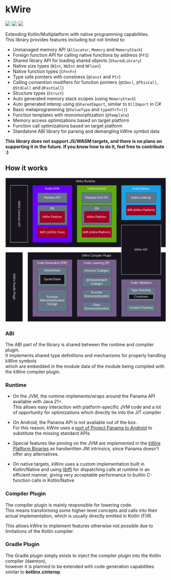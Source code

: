 # kWire

[![](https://git.karmakrafts.dev/kk/kwire/badges/master/pipeline.svg)](https://git.karmakrafts.dev/kk/kwire/-/pipelines)
[![](https://img.shields.io/maven-metadata/v?metadataUrl=https%3A%2F%2Frepo.maven.apache.org%2Fmaven2%2Fdev%2Fkarmakrafts%2Fkwire%2Fkwire-runtime%2Fmaven-metadata.xml
)](https://git.karmakrafts.dev/kk/kwire/-/packages)
[![](https://img.shields.io/maven-metadata/v?metadataUrl=https%3A%2F%2Fcentral.sonatype.com%2Frepository%2Fmaven-snapshots%2Fdev%2Fkarmakrafts%2Fkwire%2Fkwire-runtime%2Fmaven-metadata.xml
)](https://git.karmakrafts.dev/kk/kwire/-/packages)

Extending Kotlin/Multiplatform with native programming capabilities.  
This library provides features including but not limited to:

* Unmanaged memory API (`Allocator`, `Memory` and `MemoryStack`)
* Foreign function API for calling native functions by address (`FFI`)
* Shared library API for loading shared objects (`SharedLibrary`)
* Native size types (`NInt`, `NUInt` and `NFloat`)
* Native function types (`CFn<F>`)
* Type safe pointers with constness (`@Const` and `Ptr`)
* Calling convention modifiers for function pointers (`@CDecl`, `@ThisCall`, `@StdCall` and `@FastCall`)
* Structure types (`Struct`)
* Auto generated memory stack scopes (using `MemoryStack`)
* Auto generated interop using `@SharedImport`, similar to `DllImport` in C#
* Basic metaprogramming (`@ValueType` and `typeOf<T>()`)
* Function templates with monomorphization (`@Template`)
* Memory access optimizations based on target platform
* Function call optimizations based on target platform
* Standalone ABI library for parsing and demangling kWire symbol data

**This library does not support JS/WASM targets, and there is no plans on supporting it in the future.
If you know how to do it, feel free to contribute :)**

## How it works

![Architecture Diagram](/docs/architecture.png)

### ABI

The ABI part of the library is shared between the runtime and compiler plugin.  
It implements shared type definitions and mechanisms for properly handling kWire symbols  
which are embedded in the module data of the module being compiled with the kWire compiler plugin.

### Runtime

* On the JVM, the runtime implements/wraps around the Panama API available with Java 21+.  
  This allows easy interaction with platform-specific JVM code and a lot of opportunity for
  optimizations which directly tie into the JIT compiler

* On Android, the Panama API is not available out of the box.  
  For this reason, kWire uses a [port of Project Panama to Android](https://github.com/vova7878/PanamaPort) to substitute the 
  missing standard APIs

* Special features like pinning on the JVM are implemented in the [kWire Platform Binaries](https://git.karmakrafts.dev/kk/prebuilts/kwire-platform)
  as handwritten JNI intrinsics, since Panama doesn't offer any alternatives.

* On native targets, kWire uses a custom implementation built in Kotlin/Native and using
  [libffi](https://github.com/libffi/libffi) for dispatching calls at runtime in an efficient manner, giving very acceptable
  performance to builtin C-function calls in Kotlin/Native

### Compiler Plugin

The compiler plugin is mainly responsible for lowering code.  
This means transforming some higher-level concepts and calls into their actual implementation,
which is usually directly emitted in Kotlin (F)IR.  

This allows kWire to implement features otherwise not possible due to limitations of the 
Kotlin compiler.

### Gradle Plugin

The Gradle plugin simply exists to inject the compiler plugin into the Kotlin compiler (daemon),  
however it is planned to be extended with code generation capabilities similar to **kotlinx.cinterop**.
